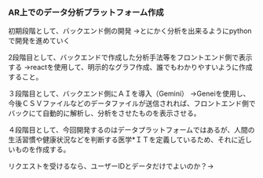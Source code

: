 ### AR上でのデータ分析プラットフォーム作成

初期段階として、バックエンド側の開発
→とにかく分析を出来るようにpythonで開発を進めていく

2段階目として、バックエンドで作成した分析手法等をフロントエンド側で表示する
→reactを使用して、明示的なグラフ作成、誰でもわかりやすいように作成すること。

３段階目として、バックエンド側にＡＩを導入（Gemini）
→Geneiを使用し、今後ＣＳＶファイルなどのデータファイルが送信されれば、フロントエンド側でバックにて自動的に解析し、分析をさせたものを表示させる。

４段階目として、今回開発するのはデータプラットフォームではあるが、人間の生活習慣や健康状況などを判断する医学*ＩＴを定義しているため、それに近しいものを作成する。

リクエストを受けるなら、ユーザーIDとデータだけでよいのか？→